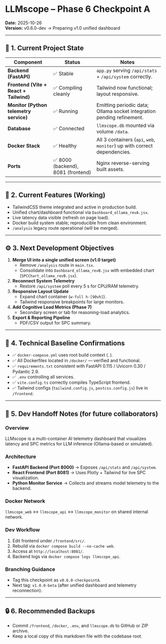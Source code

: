 # LLMscope – Phase 6 Checkpoint A
**Date:** 2025-10-26  
**Version:** v0.6.0-dev → Preparing v1.0 unified dashboard

---

## 🧩 1. Current Project State
| Component | Status | Notes |
|------------|---------|-------|
| **Backend (FastAPI)** | ✅ Stable | `app.py` serving `/api/stats` + `/api/system` correctly. |
| **Frontend (Vite + React + Tailwind)** | ✅ Compiling cleanly | Tailwind now functional; layout responsive. |
| **Monitor (Python telemetry service)** | ✅ Running | Emitting periodic data; Ollama socket integration pending refinement. |
| **Database** | ✅ Connected | `llmscope.db` mounted via volume `/data`. |
| **Docker Stack** | ✅ Healthy | All 3 containers (`api`, `web`, `monitor`) up with correct dependencies. |
| **Ports** | ✅ 8000 (backend), 8081 (frontend) | Nginx reverse-serving built assets. |

---

## 🧠 2. Current Features (Working)
- TailwindCSS theme integrated and active in production build.  
- Unified chart/dashboard functional via `Dashboard_ollama_revA.jsx`.  
- Live latency data visible (refresh on page load).  
- Docker build system stable; reproducible from clean environment.  
- `/analysis` legacy route operational (will be merged).  

---

## ⚙️ 3. Next Development Objectives
1. **Merge UI into a single unified screen (v1.0 target)**  
   - Remove `/analysis` route in `main.tsx`.  
   - Consolidate into `Dashboard_ollama_revB.jsx` with embedded chart (`SPCChart_ollama_revB.jsx`).  
2. **Reconnect System Telemetry**  
   - Restore `/api/system` poll every 5 s for CPU/RAM telemetry.  
3. **Responsive Layout Update**  
   - Expand chart container (`w-full h-[90vh]`).  
   - Tailwind responsive breakpoints for large monitors.  
4. **Add Cognitive Load Metrics (Phase 7)**  
   - Secondary screen or tab for reasoning-load analytics.  
5. **Export & Reporting Pipeline**  
   - PDF/CSV output for SPC summary.  

---

## 🧱 4. Technical Baseline Confirmations
- ✅ `docker-compose.yml` uses root build context (`.`).  
- ✅ All Dockerfiles located in `/docker/` — verified and functional.  
- ✅ `requirements.txt` consistent with FastAPI 0.115 / Uvicorn 0.30 / Pydantic 2.9.  
- ✅ `.env` controlling all services.  
- ✅ `vite.config.ts` correctly compiles TypeScript frontend.  
- ✅ Tailwind configs (`tailwind.config.js`, `postcss.config.js`) live in `/frontend`.  

---

## 🧩 5. Dev Handoff Notes (for future collaborators)
### Overview  
LLMscope is a multi-container AI telemetry dashboard that visualizes latency and SPC metrics for LLM inference (Ollama-based or simulated).  

### Architecture  
- **FastAPI Backend (Port 8000)** → Exposes `/api/stats` and `/api/system`.  
- **React Frontend (Port 8081)** → Uses Plotly + Tailwind for live SPC visualization.  
- **Python Monitor Service** → Collects and streams model telemetry to the backend.  

### Docker Network  
`llmscope_web` ↔ `llmscope_api` ↔ `llmscope_monitor` on shared internal network.  

### Dev Workflow  
1. Edit frontend under `/frontend/src/`.  
2. Rebuild via `docker compose build --no-cache web`.  
3. Access at `http://localhost:8081/`.  
4. Backend logs via `docker compose logs llmscope_api`.  

### Branching Guidance  
- Tag this checkpoint as `v0.6.0-checkpointA`.  
- Next tag: `v1.0.0-beta` (after unified dashboard and telemetry reconnection).  

---

## 🔒 6. Recommended Backups
- Commit `/frontend`, `/docker`, `.env`, and `llmscope.db` to GitHub or ZIP archive.  
- Keep a local copy of this markdown file with the codebase root.  
